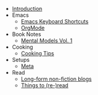 - [Introduction](README.md)
- Emacs
  - [Emacs Keyboard Shortcuts](emacs/emacs-keybindings.md "Doom Emacs Keybindings")
  - [OrgMode](emacs/org-mode.md)
- Book Notes
  - [Mental Models Vol. 1](books/mental-models-vol1.md)
- Cooking
  - [Cooking Tips](cooking/cooking-tips.md)
- Setups
  - [Meta](setups/meta.md)
- Read
  - [Long-form non-fiction blogs](read/long-form-non-fiction-blogs.md)
  - [Things to (re-)read](read/things-to-reread.md)
